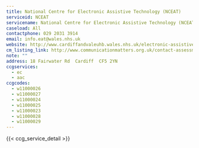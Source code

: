 ```yaml
---
title: National Centre for Electronic Assistive Technology (NCEAT)
serviceid: NCEAT
servicename: National Centre for Electronic Assistive Technology (NCEAT)
caseload: All
contactphone: 029 2031 3914
email: info.eat@wales.nhs.uk
website: http://www.cardiffandvaleuhb.wales.nhs.uk/electronic-assistive-technology
cm_listing_link: http://www.communicationmatters.org.uk/contact-assessment-service/communication-aid-centre-alac
note: ""
address: 18 Fairwater Rd  Cardiff  CF5 2YN
ccgservices:
  - ec
  - aac
ccgcodes:
  - w11000026
  - w11000027
  - w11000024
  - w11000025
  - w11000023
  - w11000028
  - w11000029
---
```


{{< ccg_service_detail >}}
